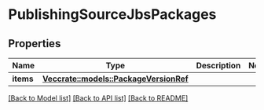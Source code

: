 # PublishingSourceJbsPackages

## Properties

Name | Type | Description | Notes
------------ | ------------- | ------------- | -------------
**items** | [**Vec<crate::models::PackageVersionRef>**](PackageVersionRef.md) |  | 

[[Back to Model list]](../README.md#documentation-for-models) [[Back to API list]](../README.md#documentation-for-api-endpoints) [[Back to README]](../README.md)


